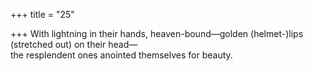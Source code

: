 +++
title = "25"

+++
With lightning in their hands, heaven-bound—golden (helmet-)lips  (stretched out) on their head—  
the resplendent ones anointed themselves for beauty.  